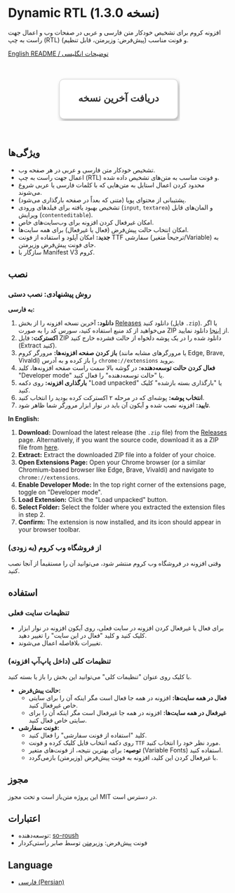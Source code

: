 # Dynamic RTL (نسخه 1.3.0)

افزونه کروم برای تشخیص خودکار متن فارسی و عربی در صفحات وب و اعمال جهت راست به چپ (RTL) و فونت مناسب (پیش‌فرض: وزیرمتن، قابل تنظیم).

[English README / توضیحات انگلیسی](README.en.md)

<br>

<p align="center">
  <a href="https://github.com/so-roush/Dynamic-RTL/archive/refs/heads/main.zip" style="text-decoration:none;">
    <svg width="280" height="100" xmlns="http://www.w3.org/2000/svg">
      <defs>
        <filter id="button-shadow" x="-20%" y="-20%" width="140%" height="140%">
          <feDropShadow dx="3" dy="5" stdDeviation="5" flood-color="#000000" flood-opacity="0.3"/>
        </filter>
      </defs>
      <rect x="5" y="5" width="270" height="90" rx="10" ry="10" fill="#FFFFFF" filter="url(#button-shadow)" stroke="#CCCCCC" stroke-width="1"/>
      <text x="50%" y="50%" dominant-baseline="middle" text-anchor="middle" font-family="Arial, sans-serif" font-size="22" font-weight="bold" fill="#333333">
        دریافت آخرین نسخه
      </text>
    </svg>
  </a>
</p>

<br>

## ویژگی‌ها

- تشخیص خودکار متن فارسی و عربی در هر صفحه وب.
- اعمال جهت راست به چپ (RTL) و فونت مناسب به متن‌های تشخیص داده شده.
- محدود کردن اعمال استایل به متن‌هایی که با کلمات فارسی یا عربی شروع می‌شوند.
- پشتیبانی از محتوای پویا (متنی که بعداً در صفحه بارگذاری می‌شود).
- تشخیص بهبود یافته برای فیلدهای ورودی (`input`, `textarea`) و المان‌های قابل ویرایش (`contenteditable`).
- امکان غیرفعال کردن افزونه برای وب‌سایت‌های خاص.
- امکان انتخاب حالت پیش‌فرض (فعال یا غیرفعال) برای همه سایت‌ها.
- **جدید:** امکان آپلود و استفاده از فونت TTF سفارشی (ترجیحاً متغیر/Variable) به جای فونت پیش‌فرض وزیرمتن.
- سازگار با Manifest V3 کروم.

## نصب

### روش پیشنهادی: نصب دستی

**به فارسی:**

1.  **دانلود:** آخرین نسخه افزونه را از بخش [Releases](https://github.com/so-roush/Dynamic-RTL/releases) دانلود کنید (فایل `.zip`). یا اگر می‌خواهید از کد منبع استفاده کنید، سورس کد را به صورت ZIP از [اینجا](https://github.com/so-roush/Dynamic-RTL/archive/refs/heads/main.zip) دانلود نمایید.
2.  **اکسترکت:** فایل ZIP دانلود شده را در یک پوشه دلخواه از حالت فشرده خارج کنید (Extract کنید).
3.  **باز کردن صفحه افزونه‌ها:** مرورگر کروم (یا مرورگرهای مشابه مانند Edge, Brave, Vivaldi) را باز کرده و به آدرس `chrome://extensions` بروید.
4.  **فعال کردن حالت توسعه‌دهنده:** در گوشه بالا سمت راست صفحه افزونه‌ها، کلید "Developer mode" یا "حالت توسعه‌دهنده" را فعال کنید.
5.  **بارگذاری افزونه:** روی دکمه "Load unpacked" یا "بارگذاری بسته بازشده" کلیک کنید.
6.  **انتخاب پوشه:** پوشه‌ای که در مرحله ۲ اکسترکت کرده بودید را انتخاب کنید.
7.  **تایید:** افزونه نصب شده و آیکون آن باید در نوار ابزار مرورگر شما ظاهر شود.

**In English:**

1.  **Download:** Download the latest release (the `.zip` file) from the [Releases](https://github.com/so-roush/Dynamic-RTL/releases) page. Alternatively, if you want the source code, download it as a ZIP file from [here](https://github.com/so-roush/Dynamic-RTL/archive/refs/heads/main.zip).
2.  **Extract:** Extract the downloaded ZIP file into a folder of your choice.
3.  **Open Extensions Page:** Open your Chrome browser (or a similar Chromium-based browser like Edge, Brave, Vivaldi) and navigate to `chrome://extensions`.
4.  **Enable Developer Mode:** In the top right corner of the extensions page, toggle on "Developer mode".
5.  **Load Extension:** Click the "Load unpacked" button.
6.  **Select Folder:** Select the folder where you extracted the extension files in step 2.
7.  **Confirm:** The extension is now installed, and its icon should appear in your browser toolbar.

### از فروشگاه وب کروم (به زودی)

وقتی افزونه در فروشگاه وب کروم منتشر شود، می‌توانید آن را مستقیماً از آنجا نصب کنید.

## استفاده

### تنظیمات سایت فعلی

- برای فعال یا غیرفعال کردن افزونه در سایت فعلی، روی آیکون افزونه در نوار ابزار کلیک کنید و کلید "فعال در این سایت" را تغییر دهید.
- تغییرات بلافاصله اعمال می‌شوند.

### تنظیمات کلی (داخل پاپ‌آپ افزونه)

با کلیک روی عنوان "تنظیمات کلی" می‌توانید این بخش را باز یا بسته کنید.

*   **حالت پیش‌فرض:**
    *   **فعال در همه سایت‌ها:** افزونه در همه جا فعال است مگر اینکه آن را برای سایتی خاص غیرفعال کنید.
    *   **غیرفعال در همه سایت‌ها:** افزونه در همه جا غیرفعال است مگر اینکه آن را برای سایتی خاص فعال کنید.
*   **فونت سفارشی:**
    *   کلید "استفاده از فونت سفارشی" را فعال کنید.
    *   روی دکمه انتخاب فایل کلیک کرده و فونت `TTF` مورد نظر خود را انتخاب کنید.
    *   **توصیه:** برای بهترین نتیجه، از فونت‌های متغیر (Variable Fonts) استفاده کنید.
    *   با غیرفعال کردن این کلید، افزونه به فونت پیش‌فرض (وزیرمتن) بازمی‌گردد.

## مجوز

این پروژه متن‌باز است و تحت مجوز MIT در دسترس است.

## اعتبارات

- توسعه‌دهنده: [so-roush](https://github.com/so-roush)
- فونت پیش‌فرض: [وزیرمتن](https://github.com/rastikerdar/vazirmatn) توسط صابر راستی‌کردار

## Language

- [فارسی (Persian)](README.fa.md) 
